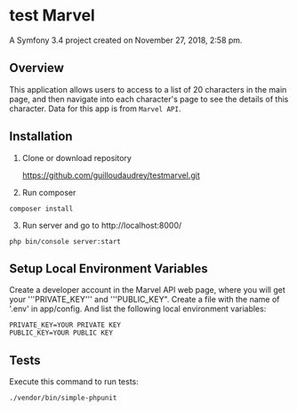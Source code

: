 test Marvel
===========

A Symfony 3.4 project created on November 27, 2018, 2:58 pm.


## Overview

This application allows users to access to a list of 20 characters in the main page, and then navigate into each character's page to see the details of this character. 
Data for this app is from ```Marvel API```.

## Installation


1. Clone or download repository

    https://github.com/guilloudaudrey/testmarvel.git

2. Run composer
```
composer install
```
3. Run server and go to http://localhost:8000/ 
```
php bin/console server:start
```
## Setup Local Environment Variables

Create a developer account in the Marvel API web page, where you will get your '''PRIVATE_KEY''' and '''PUBLIC_KEY". Create a file with the name of '.env' in app/config. And list the following local environment variables:
```
PRIVATE_KEY=YOUR PRIVATE KEY
PUBLIC_KEY=YOUR PUBLIC KEY

```  
    
## Tests    
Execute this command to run tests:

```bash
./vendor/bin/simple-phpunit 
```
